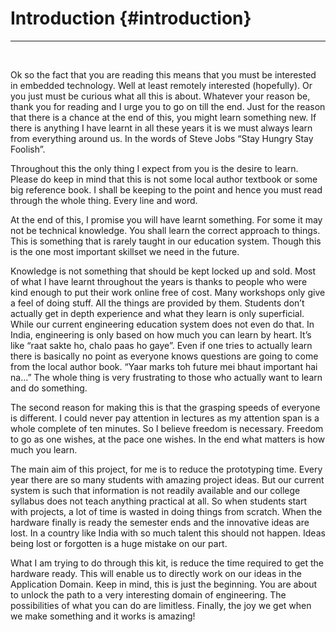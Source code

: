 # Introduction {#introduction}
------------------------------
<br/>

Ok so the fact that you are reading this means that you must be interested in embedded technology. Well at least remotely interested \(hopefully\). Or you just must be curious what all this is about. Whatever your reason be, thank you for reading and I urge you to go on till the end. Just for the reason that there is a chance at the end of this, you might learn something new. If there is anything I have learnt in all these years it is we must always learn from everything around us. In the words of Steve Jobs “Stay Hungry Stay Foolish”.

Throughout this the only thing I expect from you is the desire to learn. Please do keep in mind that this is not some local author textbook or some big reference book. I shall be keeping to the point and hence you must read through the whole thing. Every line and word.

At the end of this, I promise you will have learnt something. For some it may not be technical knowledge. You shall learn the correct approach to things. This is something that is rarely taught in our education system. Though this is the one most important skillset we need in the future.

Knowledge is not something that should be kept locked up and sold. Most of what I have learnt throughout the years is thanks to people who were kind enough to put their work online free of cost. Many workshops only give a feel of doing stuff. All the things are provided by them. Students don’t actually get in depth experience and what they learn is only superficial. While our current engineering education system does not even do that. In India, engineering is only based on how much you can learn by heart. It’s like “raat sakte ho, chalo paas ho gaye”. Even if one tries to actually learn there is basically no point as everyone knows questions are going to come from the local author book. “Yaar marks toh future mei bhaut important hai na...” The whole thing is very frustrating to those who actually want to learn and do something.

The second reason for making this is that the grasping speeds of everyone is different. I could never pay attention in lectures as my attention span is a whole complete of ten minutes. So I believe freedom is necessary. Freedom to go as one wishes, at the pace one wishes. In the end what matters is how much you learn.

The main aim of this project, for me is to reduce the prototyping time. Every year there are so many students with amazing project ideas. But our current system is such that information is not readily available and our college syllabus does not teach anything practical at all. So when students start with projects, a lot of time is wasted in doing things from scratch. When the hardware finally is ready the semester ends and the innovative ideas are lost. In a country like India with so much talent this should not happen. Ideas being lost or forgotten is a huge mistake on our part.

What I am trying to do through this kit, is reduce the time required to get the hardware ready. This will enable us to directly work on our ideas in the Application Domain. Keep in mind, this is just the beginning. You are about to unlock the path to a very interesting domain of engineering. The possibilities of what you can do are limitless. Finally, the joy we get when we make something and it works is amazing!
